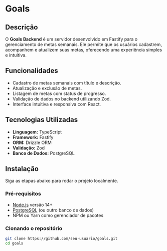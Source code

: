 # Goals

## Descrição

O **Goals Backend** é um servidor desenvolvido em Fastify para o gerenciamento de metas semanais. Ele permite que os usuários cadastrem, acompanhem e atualizem suas metas, oferecendo uma experiência simples e intuitiva.

## Funcionalidades

- Cadastro de metas semanais com título e descrição.
- Atualização e exclusão de metas.
- Listagem de metas com status de progresso.
- Validação de dados no backend utilizando Zod.
- Interface intuitiva e responsiva com React.

## Tecnologias Utilizadas

- **Linguagem:** TypeScript
- **Framework:** Fastify
- **ORM:** Drizzle ORM
- **Validação:** Zod
- **Banco de Dados:** PostgreSQL

## Instalação

Siga as etapas abaixo para rodar o projeto localmente.

### Pré-requisitos

- [Node.js](https://nodejs.org/) versão 14+
- [PostgreSQL](https://www.postgresql.org/) (ou outro banco de dados)
- NPM ou Yarn como gerenciador de pacotes

### Clonando o repositório

```bash
git clone https://github.com/seu-usuario/goals.git
cd goals
